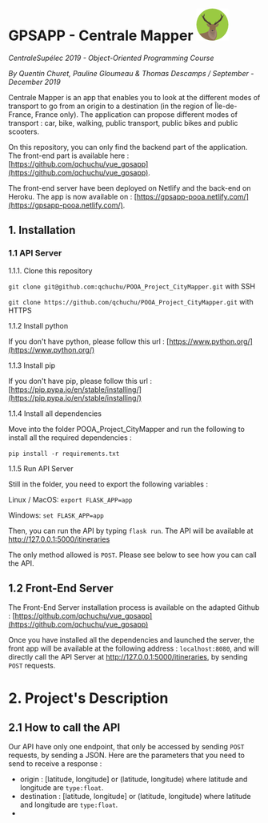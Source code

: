 # GPSAPP - Centrale Mapper ![deer](deer.png)
*CentraleSupélec 2019 - Object-Oriented Programming Course*

*By Quentin Churet, Pauline Gloumeau & Thomas Descamps / September - December 2019*

Centrale Mapper is an app that enables you to look at the different modes of transport to go from an origin to a 
destination (in the region of Île-de-France, France only). The application can propose different modes of transport :
car, bike, walking, public transport, public bikes and public scooters.

On this repository, you can only find the backend part of the application. The front-end part is available here : 
[https://github.com/qchuchu/vue_gpsapp](https://github.com/qchuchu/vue_gpsapp).

The front-end server have been deployed on Netlify and the back-end on Heroku. The app is now available on :
[https://gpsapp-pooa.netlify.com/](https://gpsapp-pooa.netlify.com/).

## 1. Installation

### 1.1 API Server

1.1.1. Clone this repository

`git clone git@github.com:qchuchu/POOA_Project_CityMapper.git` with SSH

`git clone https://github.com/qchuchu/POOA_Project_CityMapper.git` with HTTPS

1.1.2 Install python

If you don't have python, please follow this url : 
[https://www.python.org/](https://www.python.org/)

1.1.3 Install pip

If you don't have pip, please follow this url : 
[https://pip.pypa.io/en/stable/installing/](https://pip.pypa.io/en/stable/installing/)

1.1.4 Install all dependencies

Move into the folder POOA_Project_CityMapper and run the following to install all the required dependencies :

`pip install -r requirements.txt`

1.1.5 Run API Server

Still in the folder, you need to export the following variables : 

Linux / MacOS: `export FLASK_APP=app`

Windows: `set FLASK_APP=app`

Then, you can run the API by typing `flask run`. The API will be available at http://127.0.0.1:5000/itineraries

The only method allowed is `POST`. Please see below to see how you can call the API.

## 1.2 Front-End Server

The Front-End Server installation process is available on the adapted Github : 
[https://github.com/qchuchu/vue_gpsapp](https://github.com/qchuchu/vue_gpsapp)

Once you have installed all the dependencies and launched the server, the front app will be available at the following
address : `localhost:8080`, and will directly call the API Server at http://127.0.0.1:5000/itineraries, by sending
`POST` requests.

# 2. Project's Description

## 2.1 How to call the API

Our API have only one endpoint, that only be accessed by sending `POST` requests, by sending a JSON. Here are
the parameters that you need to send to receive a response :

- origin : [latitude, longitude] or (latitude, longitude) where latitude and longitude are `type:float`.
- destination : [latitude, longitude] or (latitude, longitude) where latitude and longitude are `type:float`.
- 
